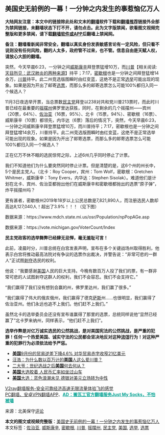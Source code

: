  <h2>美国史无前例的一幕！一分钟之内发生的事惹恼亿万人</h2> <p class="notice"><b>大陆网友注意：本文中的链接除此处和文末的<a href="https://github.com/bannedbook/fanqiang" >翻墙</a>软件下载和<a href="https://github.com/killgcd/justmysocks/blob/master/README.md">翻墙推荐</a>链接外全部为禁网链接，未翻墙状态下打不开，请勿点击。此为文字版禁闻，欲看图文视频完整版和更多禁闻，请下载<a href="https://github.com/bannedbook/fanqiang">翻墙软件或APP</a>后翻墙上禁闻网。</p><p>备注：翻墙看新闻非常安全，翻墙以真实身份发表敏感言论有一定风险，但只看不说则没有任何风险，翻的人太多，政府管不过来，也不管。信息自由是天赋人权，请放心大胆的翻墙。</b></p>  <div class="entry"> <p id="summary">突然，今天早晨6:23，一分钟之间<a href="https://www.bannedbook.org/bnews/tag/%E5%A8%81%E6%96%AF%E5%BA%B7%E8%BE%9B/" class="st_tag internal_tag" rel="tag" title="标签 威斯康辛 下的日志">威斯康辛</a>拜登票猛增10万，而<span class='wp_keywordlink'><a href="https://www.bannedbook.org/bnews/comments/20200816/1381118.html" title="天目所见：川普将再赢总统大选 共和党掌参众两院" target="_blank">川普</a></span>【相关阅读:<a href='https://www.bannedbook.org/bnews/comments/20200816/1381123.html' target='_blank'>天目所见：武汉肺炎的两种来源</a>】持平；7:17，<a href="https://www.bannedbook.org/bnews/tag/%E5%AF%86%E6%AD%87%E6%A0%B9/" class="st_tag internal_tag" rel="tag" title="标签 密歇根 下的日志">密歇根</a>也是一分钟之间拜登猛增14余万，<a href="https://www.bannedbook.org/bnews/tag/%e5%b7%9d%e6%99%ae/" class="st_tag internal_tag" rel="tag" title="标签 川普 下的日志">川普</a>持平。此二州竞选版图瞬时由红变蓝，这绝不是正常<a href="https://www.bannedbook.org/bnews/tag/%e9%80%89%e4%b8%be/" class="st_tag internal_tag" rel="tag" title="标签 选举 下的日志">选举</a>可能出现的现象。如果是因为开出了邮寄<a href="https://www.bannedbook.org/bnews/tag/%E9%80%89%E7%A5%A8/" class="st_tag internal_tag" rel="tag" title="标签 选票 下的日志">选票</a>，而那么多的邮寄选票怎么可能100%都归入同一个候选人？</p> <p>11月3日夜选举开票，当总票数<a href="https://www.bannedbook.org/bnews/tag/%e6%b0%91%e4%b8%bb%e5%85%9a/" class="st_tag internal_tag" rel="tag" title="标签 民主党 下的日志">民主党</a>拜登以238对共和党川普213票时，而此时川普已经在最重要的<a href="https://www.bannedbook.org/bnews/tag/%E6%91%87%E6%91%86%E5%B7%9E/" class="st_tag internal_tag" rel="tag" title="标签 摇摆州 下的日志">摇摆州</a>佛罗里达获胜，同时，在剩余的几个摇摆州——宾州（20票，64%）、<a href="https://www.bannedbook.org/bnews/tag/%E4%BD%90%E6%B2%BB%E4%BA%9A/" class="st_tag internal_tag" rel="tag" title="标签 佐治亚 下的日志">佐治亚</a>（16票，95%）、北卡（15票，94%）、密歇根（16票）、威斯康辛（10票）都领先，内华达（6票）落后的情况下，突然，今天早晨6:23，一分钟之间威斯康辛拜登票猛增10万，而川普持平；7:17，密歇根也是一分钟之间拜登猛增14余万，川普持平。此二州竞选版图瞬时由红变蓝，这绝不是正常选举可能出现的现象。如果是因为开出了邮寄选票，而那么多的邮寄选票怎么可能100%都归入同一个候选人？</p> <p></p> <p></p> <p></p>  <p>正在亿万不休不眠的选民惊愕之际，上述6州几乎同时停止了计票。</p> <p>我们不知道他们为什么要突然同时停止计票。但是清楚的是，这6个州的州长中，5个是民主党人。（北卡：Roy Cooper，宾州：Tom Wolf，密歇根：Gretchen Whitmer，威斯康辛：Tony Evers，内华达：Stephen Sisolak）。难道他们是计划在北卡、宾州、佐治亚都抛出他们在威斯康辛和密歇根都抛出的选票“原子弹”，炸平摇摆州吗？</p> <p>更有甚者，密歇根州2019年18岁以上公民总数是7,821,890人，而注册选民人数却高达8,127,040人！超出了3.9%！！！（见下图）</p> <p></p> <p>数据来源：https://www.mdch.state.mi.us/osr/Population/npPopAGe.asp</p>  <p></p> <p>数据来源：https://vote.michigan.gov/VoterCount/Index</p> <p><strong>民主党政客的选举舞弊已经肆无忌惮，毫无羞耻可言！</strong></p> <p>此前，凌晨时分，川普总统在白宫发表声明，宣布在多个关键战场州取得胜利，他表示白宫将推动最高法院对有争议的选票作出裁决，并警告说：“非常可悲的一群人”正试图<span class='wp_keywordlink'><a href="https://www.bannedbook.org/forum2/topic21.html" title="《剥夺》 黄建民 著" target="_blank">剥夺</a></span>选民的权利。</p> <p>他说：“我要感谢<a href="https://www.bannedbook.org/bnews/tag/%e7%be%8e%e5%9b%bd/" class="st_tag internal_tag" rel="tag" title="标签 美国 下的日志">美国</a>人民的巨大支持。今晚有数百万人投了我们的票，有一群非常可悲的人试图剥夺这群人的权利，我们不会容忍。我们不会支持它。”</p>  <p>“我们赢得了我们没有想到会赢的州，佛罗里达州，我们赢了很多。”</p> <p>“我们赢得了伟大的俄亥俄州，我们赢得了德克<span class='wp_keywordlink'><a href="https://www.bannedbook.org/forum5/topic42.html" title="萨斯、诚信与自救" target="_blank">萨斯</a></span>州……也很明显，我们赢得了佐治亚州。他们永远也追不上我们。他们赶不上我们。”</p> <p>虽然北卡的选举委员会还没有宣布谁赢得了那里的选票，总统同样说他“显然已经赢了”北卡罗来纳州，同样表示，“他们赶不上我们”。</p> <p></p> <p></p>  <p><strong>选举作弊是对亿万诚实选民的公然挑战，是对美国宪法的公然挑战，是严重的犯罪！任何一个热爱美国、诚实守法的公民都会坚决地反对这种<span class='wp_keywordlink'><a href="https://www.bannedbook.org/forum11/topic282.html" title="禁片：评中国共产党的流氓本性" target="_blank">流氓</a></span>行为！对这种严重的犯罪行为必须依法给予严惩。</strong></p> <ul class='op-related-articles' title='相关阅读'> <li><a href='https://www.bannedbook.org/bnews/cnnews/20201105/1426054.html' target='_blank'><b>美国</b>9月份的贸易逆差下降4.6% 对华贸易赤字收窄21亿美元</a></li> <li><a href='https://www.bannedbook.org/bnews/comments/20201105/1426050.html' target='_blank'>汪浩：为什么数以百万计的<b>美国</b>人这么爱川普？</a></li> <li><a href='https://www.bannedbook.org/bnews/comments/20201105/1426049.html' target='_blank'>二大爷：世纪选战之后<b>美国</b>何去何从？</a></li> <li><a href='https://www.bannedbook.org/bnews/headline/20201105/1426040.html' target='_blank'><b>美国</b>大选胶着 人民币汇率如坐过山车</a></li> <li><a href='https://www.bannedbook.org/bnews/cnnews/20201105/1426026.html' target='_blank'><b>美国</b>大选：蓝色浪潮未见 德银对美元立场转为中性</a></li> </ul> <p class="texttj"> <a href="https://www.bannedbook.org/forum23/topic22702.html" target="_blank">V2ray翻墙服务-安全可靠经济高速无限流量体验飞的感觉</a><br/> <a href="https://github.com/bannedbook/fanqiang/wiki/%E7%A6%81%E9%97%BB%E7%BD%91%E5%AE%89%E5%8D%93%E7%BF%BB%E5%A2%99%E6%96%B0%E9%97%BBAPP" target="_blank">PC翻墙、安卓VPN翻墙APP</a>、<span onclick="window.open('https://github.com/killgcd/justmysocks/blob/master/README.md')" style="font-weight:bold;color:#00A191;cursor:pointer;text-decoration:underline;outline:none">AD：搬瓦工官方翻墙服务Just My Socks，不怕被墙</span></p><p> 来源：北美保守<span class='wp_keywordlink_affiliate'><a href="https://www.bannedbook.org/bnews/comments/" title="新闻评论" target="_blank">评论</a></span> </p><a name='sharetosocial'></a>       <div><b>本文的图文或视频完整版</b>：<a href='https://www.bannedbook.org/bnews/cnnews/20201105/1426055.html'>美国史无前例的一幕！一分钟之内发生的事惹恼亿万人</a></div>  </div><!--END ENTRY--> <div class="postfooter"> <div>本文标签：<a href="https://www.bannedbook.org/bnews/tag/%E4%BD%90%E6%B2%BB%E4%BA%9A/" rel="tag">佐治亚</a>, <a href="https://www.bannedbook.org/bnews/tag/%E5%A8%81%E6%96%AF%E5%BA%B7%E8%BE%9B/" rel="tag">威斯康辛</a>, <a href="https://www.bannedbook.org/bnews/tag/%E5%AF%86%E6%AD%87%E6%A0%B9/" rel="tag">密歇根</a>, <a href="https://www.bannedbook.org/bnews/tag/%e5%b7%9d%e6%99%ae/" rel="tag">川普</a>, <a href="https://www.bannedbook.org/bnews/tag/%E6%91%87%E6%91%86%E5%B7%9E/" rel="tag">摇摆州</a>, <a href="https://www.bannedbook.org/bnews/tag/%e6%b0%91%e4%b8%bb%e5%85%9a/" rel="tag">民主党</a>, <a href="https://www.bannedbook.org/bnews/tag/%e7%be%8e%e5%9b%bd/" rel="tag">美国</a>, <a href="https://www.bannedbook.org/bnews/tag/%e9%80%89%e4%b8%be/" rel="tag">选举</a>, <a href="https://www.bannedbook.org/bnews/tag/%E9%80%89%E7%A5%A8/" rel="tag">选票</a></div>  </div><!--END POSTFOOTER--> 
